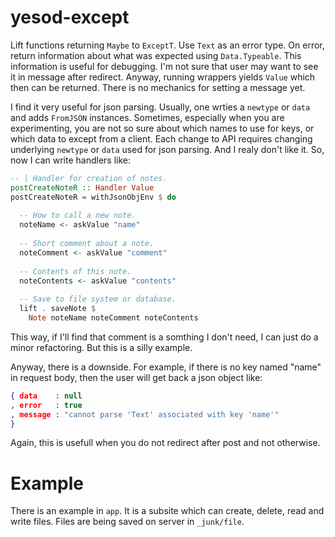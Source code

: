 # yesod-except

Lift functions returning `Maybe` to `ExceptT`. Use `Text` as an error type. On error, return information about what was expected using `Data.Typeable`. This information is useful for debugging. I'm not sure that user may want to see it in message after redirect. Anyway, running wrappers yields `Value` which then can be returned. There is no mechanics for setting a message yet.

I find it very useful for json parsing. Usually, one wrties a `newtype` or `data` and adds `FromJSON` instances. Sometimes, especially when you are experimenting, you are not so sure about which names to use for keys, or which data to except from a client. Each change to API requires changing underlying `newtype` or `data` used for json parsing. And I realy don't like it. So, now I can write handlers like:

```haskell
-- | Handler for creation of notes.
postCreateNoteR :: Handler Value
postCreateNoteR = withJsonObjEnv $ do
  
  -- How to call a new note.
  noteName <- askValue "name"
  
  -- Short comment about a note.
  noteComment <- askValue "comment"
  
  -- Contents of this note.
  noteContents <- askValue "contents"
  
  -- Save to file system or database.
  lift . saveNote $
    Note noteName noteComment noteContents
```

This way, if I'll find that comment is a somthing I don't need, I can just do a minor refactoring. But this is a silly example.

Anyway, there is a downside. For example, if there is no key named "name" in request body, then the user will get back a json object like:

```json
{ data    : null
, error   : true
, message : "cannot parse 'Text' associated with key 'name'"
}
```

Again, this is usefull when you do not redirect after post and not otherwise.

# Example

There is an example in `app`. It is a subsite which can create, delete, read and write files. Files are being saved on server in `_junk/file`.
